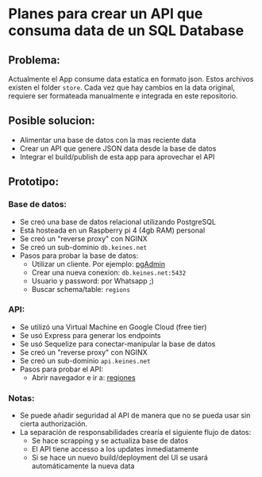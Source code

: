 # Planes para crear un API que consuma data de un SQL Database

## Problema:

Actualmente el App consume data estatica en formato json. Estos archivos existen el folder `store`. Cada vez que hay cambios en la data original, requiere ser formateada manualmente e integrada en este repositorio.

## Posible solucion:

- Alimentar una base de datos con la mas reciente data
- Crear un API que genere JSON data desde la base de datos
- Integrar el build/publish de esta app para aprovechar el API

## Prototipo:

### Base de datos:

- Se creó una base de datos relacional utilizando PostgreSQL
- Está hosteada en un Raspberry pi 4 (4gb RAM) personal
- Se creó un "reverse proxy" con NGINX
- Se creó un sub-dominio `db.keines.net`
- Pasos para probar la base de datos:
  - Utilizar un cliente. Por ejemplo: [pgAdmin](https://www.pgadmin.org/)
  - Crear una nueva conexion: `db.keines.net:5432`
  - Usuario y password: por Whatsapp ;)
  - Buscar schema/table: `regions`

### API:

- Se utilizó una Virtual Machine en Google Cloud (free tier)
- Se usó Express para generar los endpoints
- Se usó Sequelize para conectar-manipular la base de datos
- Se creó un "reverse proxy" con NGINX
- Se creó un sub-dominio `api.keines.net`
- Pasos para probar el API:
  - Abrir navegador e ir a: [regiones](https://api.keines.net/regiones)

### Notas:

- Se puede añadir seguridad al API de manera que no se pueda usar sin cierta authorización.
- La separación de responsabilidades crearía el siguiente flujo de datos:
  - Se hace scrapping y se actualiza base de datos
  - El API tiene accesso a los updates inmediatamente
  - Si se hace un nuevo build/deployment del UI se usará automáticamente la nueva data
